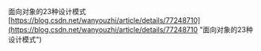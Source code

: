 面向对象的23种设计模式<br>[https://blog.csdn.net/wanyouzhi/article/details/77248710](https://blog.csdn.net/wanyouzhi/article/details/77248710 "面向对象的23种设计模式")